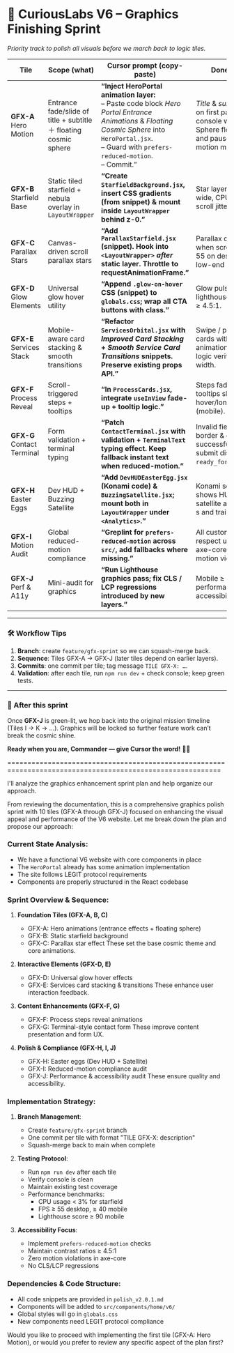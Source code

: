 # 🎨 CuriousLabs V6 – **Graphics Finishing Sprint**

*Priority track to polish all visuals before we march back to logic tiles.*

| Tile                          | Scope (what)                                                     | Cursor prompt (copy-paste)                                                                                                                                                                                | Done-When ✅                                                                                                                          |
| ----------------------------- | ---------------------------------------------------------------- | --------------------------------------------------------------------------------------------------------------------------------------------------------------------------------------------------------- | ------------------------------------------------------------------------------------------------------------------------------------ |
| **GFX-A**<br>Hero Motion      | Entrance fade/slide of title + subtitle ＋ floating cosmic sphere | **“Inject HeroPortal animation layer:**<br>– Paste code block *Hero Portal Entrance Animations* & *Floating Cosmic Sphere* into `HeroPortal.jsx`.<br>– Guard with `prefers-reduced-motion`.<br>– Commit.” | *Title* & *subtitle* animate on first paint with no console warnings.<br>Sphere floats (6 s loop) and pauses in reduced-motion mode. |
| **GFX-B**<br>Starfield Base   | Static tiled starfield + nebula overlay in `LayoutWrapper`       | **“Create `StarfieldBackground.jsx`, insert CSS gradients (from snippet) & mount inside `LayoutWrapper` behind z-0.”**                                                                                    | Star layer visible site-wide, CPU < 3 %. No scroll jitter.                                                                           |
| **GFX-C**<br>Parallax Stars   | Canvas-driven scroll parallax stars                              | **“Add `ParallaxStarfield.jsx` (snippet). Hook into `<LayoutWrapper>` *after* static layer. Throttle to requestAnimationFrame.”**                                                                         | Parallax depth visible when scrolling; FPS ≥ 55 on desktop, ≥ 40 on low-end mobile.                                                  |
| **GFX-D**<br>Glow Elements    | Universal glow hover utility                                     | **“Append `.glow-on-hover` CSS (snippet) to `globals.css`; wrap all CTA buttons with class.”**                                                                                                            | Glow pulse on hover; lighthouse contrast still ≥ 4.5:1.                                                                              |
| **GFX-E**<br>Services Stack   | Mobile-aware card stacking & smooth transitions                  | **“Refactor `ServicesOrbital.jsx` with *Improved Card Stacking* + *Smooth Service Card Transitions* snippets. Preserve existing props API.”**                                                             | Swipe / pill click swaps cards with exit+enter animation; mobile offset logic verified at 375 px width.                              |
| **GFX-F**<br>Process Reveal   | Scroll-triggered steps + tooltips                                | **“In `ProcessCards.jsx`, integrate `useInView` fade-up + tooltip logic.”**                                                                                                                               | Steps fade only once, tooltips show on hover/long-press (mobile).                                                                    |
| **GFX-G**<br>Contact Terminal | Form validation + terminal typing                                | **“Patch `ContactTerminal.jsx` with validation + `TerminalText` typing effect. Keep fallback instant text when reduced-motion.”**                                                                         | Invalid fields show red border & error; successful dummy submit displays `$ ready_for_transmission`.                                 |
| **GFX-H**<br>Easter Eggs      | Dev HUD + Buzzing Satellite                                      | **“Add `DevHUDEasterEgg.jsx` (Konami code) & `BuzzingSatellite.jsx`; mount both in `LayoutWrapper` under `<Analytics>`.”**                                                                                | Konami sequence shows HUD overlay; satellite appears after 5 s and trails cursor.                                                    |
| **GFX-I**<br>Motion Audit     | Global reduced-motion compliance                                 | **“Greplint for `prefers-reduced-motion` across `src/`, add fallbacks where missing.”**                                                                                                                   | All custom animations respect user setting; axe-core shows 0 motion violations.                                                      |
| **GFX-J**<br>Perf & A11y      | Mini-audit for graphics                                          | **“Run Lighthouse graphics pass; fix CLS / LCP regressions introduced by new layers.”**                                                                                                                   | Mobile ≥ 90 performance, 0 new accessibility issues.                                                                                 |

---

### 🛠️ Workflow Tips

1. **Branch**: create `feature/gfx-sprint` so we can squash-merge back.
2. **Sequence**: Tiles GFX-A → GFX-J (later tiles depend on earlier layers).
3. **Commits**: one commit per tile; tag message `TILE GFX-X: …`.
4. **Validation**: after each tile, run `npm run dev` + check console; keep green tests.

---

### 🌌  After this sprint

Once **GFX-J** is green-lit, we hop back into the original mission timeline (Tiles I → K → …). Graphics will be locked so further feature work can’t break the cosmic shine.

**Ready when you are, Commander — give Cursor the word!** 🚀🎨


===========================================================================================================


I'll analyze the graphics enhancement sprint plan and help organize our approach.

From reviewing the documentation, this is a comprehensive graphics polish sprint with 10 tiles (GFX-A through GFX-J) focused on enhancing the visual appeal and performance of the V6 website. Let me break down the plan and propose our approach:

### Current State Analysis:
- We have a functional V6 website with core components in place
- The `HeroPortal` already has some animation implementation
- The site follows LEGIT protocol requirements
- Components are properly structured in the React codebase

### Sprint Overview & Sequence:
1. **Foundation Tiles (GFX-A, B, C)**
   - GFX-A: Hero animations (entrance effects + floating sphere)
   - GFX-B: Static starfield background
   - GFX-C: Parallax star effect
   These set the base cosmic theme and core animations.

2. **Interactive Elements (GFX-D, E)**
   - GFX-D: Universal glow hover effects
   - GFX-E: Services card stacking & transitions
   These enhance user interaction feedback.

3. **Content Enhancements (GFX-F, G)**
   - GFX-F: Process steps reveal animations
   - GFX-G: Terminal-style contact form
   These improve content presentation and form UX.

4. **Polish & Compliance (GFX-H, I, J)**
   - GFX-H: Easter eggs (Dev HUD + Satellite)
   - GFX-I: Reduced-motion compliance audit
   - GFX-J: Performance & accessibility audit
   These ensure quality and accessibility.

### Implementation Strategy:

1. **Branch Management**:
   - Create `feature/gfx-sprint` branch
   - One commit per tile with format "TILE GFX-X: description"
   - Squash-merge back to main when complete

2. **Testing Protocol**:
   - Run `npm run dev` after each tile
   - Verify console is clean
   - Maintain existing test coverage
   - Performance benchmarks:
     - CPU usage < 3% for starfield
     - FPS ≥ 55 desktop, ≥ 40 mobile
     - Lighthouse score ≥ 90 mobile

3. **Accessibility Focus**:
   - Implement `prefers-reduced-motion` checks
   - Maintain contrast ratios ≥ 4.5:1
   - Zero motion violations in axe-core
   - No CLS/LCP regressions

### Dependencies & Code Structure:
- All code snippets are provided in `polish_v2.0.1.md`
- Components will be added to `src/components/home/v6/`
- Global styles will go in `globals.css`
- New components need LEGIT protocol compliance

Would you like to proceed with implementing the first tile (GFX-A: Hero Motion), or would you prefer to review any specific aspect of the plan first?
